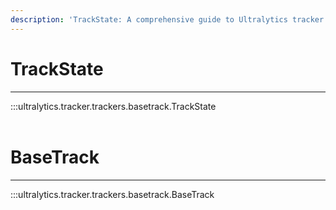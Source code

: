 ```yaml
---
description: 'TrackState: A comprehensive guide to Ultralytics tracker''s BaseTrack for monitoring model performance. Improve your tracking capabilities now!'
---
```


# TrackState
---
:::ultralytics.tracker.trackers.basetrack.TrackState
<br><br>

# BaseTrack
---
:::ultralytics.tracker.trackers.basetrack.BaseTrack
<br><br>
